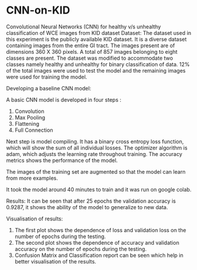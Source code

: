 # CNN-on-KID
Convolutional Neural Networks (CNN) for healthy v/s unhealthy classification of WCE images from KID dataset
Dataset:
The dataset used in this experiment is the publicly available KID dataset. It is a diverse dataset containing images from the entire GI tract. The images present are of dimensions 360 X 360 pixels. A total of 857 images belonging to eight classes are present. The dataset was modified to accommodate two classes namely healthy and unhealthy for binary classification of data. 12% of the total images were used to test the model and the remaining images were used for training the model.

Developing a baseline CNN model:

A basic CNN model is developed in four steps :
1.	Convolution
2.	Max Pooling
3.	Flattening 
4.	Full Connection

Next step is model compiling. It has a binary cross entropy loss function, which will show the sum of all individual losses. The optimizer algorithm is adam, which adjusts the learning rate throughout training. The accuracy metrics shows the performance of the model.

The images of the training set are augmented so that the model can learn from more examples.

It took the model around 40 minutes to train and it was run on google colab.

Results:
It can be seen that after 25 epochs the validation accuracy is 0.9287, it shows the ability of the model to generalize to new data.

Visualisation of results:
1.	The first plot shows the dependence of loss and validation loss on the number of epochs during the testing.
2.	The second plot shows the dependence of accuracy and validation accuracy on the number of epochs during the testing.
3.  Confusion Matrix and Classification report can be seen which help in better visualisation of the results. 









